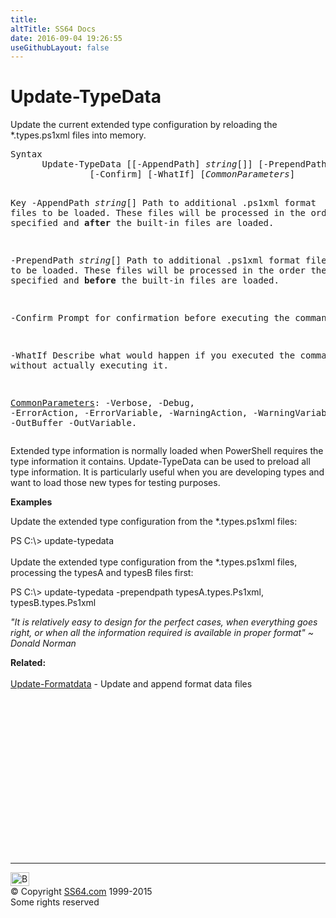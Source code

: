 ```yaml
---
title:
altTitle: SS64 Docs
date: 2016-09-04 19:26:55
useGithubLayout: false
---
```

<!-- #BeginLibraryItem "/Library/head_ps.lbi" --><!-- #EndLibraryItem --><h1>Update-TypeData</h1> 
<p>Update the current extended type configuration by reloading the *.types.ps1xml files into memory.</p>
<pre>Syntax
      Update-TypeData [[-AppendPath] <i>string</i>[]] [-PrependPath <i>string</i>[]]
               [-Confirm] [-WhatIf] [<i>CommonParameters</i>]

Key
   -AppendPath <i>string</i>[]
       Path to additional .ps1xml format files to be loaded. 
       These files will be processed in the order they are 
       specified and <b>after</b> the built-in files are loaded.

   -PrependPath <i>string</i>[]
       Path to additional .ps1xml format files to be loaded.
       These files will be processed in the order they are 
       specified and <b>before</b> the built-in files are loaded.

   -Confirm
       Prompt for confirmation before executing the command.

   -WhatIf
       Describe what would happen if you executed the command without actually executing it.

   <a href="common.html">CommonParameters</a>:
       -Verbose, -Debug, -ErrorAction, -ErrorVariable, -WarningAction, -WarningVariable,
       -OutBuffer -OutVariable.</pre>
<p>
  Extended type information is normally loaded when PowerShell requires the type information it contains.  Update-TypeData can be used to preload all type information. It is particularly useful when you are developing types and want to load those new types for testing purposes.</p>
<p><b>Examples</b></p>
<p>  Update the extended type configuration from the <span class="code">*.types.ps1xml</span> files:</p>
<p><span class="code">PS C:\&gt; update-typedata</span><br>
  <br>
  Update the extended type configuration from the <span class="code">*.types.ps1xml</span> files, processing the typesA and typesB files first:</p>
<p class="code">PS C:\&gt; update-typedata -prependpath typesA.types.Ps1xml, typesB.types.Ps1xml</p>
<p class="quote"><i>"It is relatively easy to design for the perfect cases, when everything goes right, or when all the information required is available in proper format" ~ Donald Norman</i></p>
<p><b>Related:</b><br>
  <br>
  <a href="update-formatdata.html">Update-Formatdata</a> - Update and append format data files</p><!-- #BeginLibraryItem "/Library/foot_ps.lbi" --><p><script async="" src="//pagead2.googlesyndication.com/pagead/js/adsbygoogle.js"></script>
<!-- PowerShell300 -->
<ins class="adsbygoogle" style="display:inline-block;width:300px;height:250px" data-ad-client="ca-pub-6140977852749469" data-ad-slot="6253539900"></ins>
<script>
(adsbygoogle = window.adsbygoogle || []).push({});
</script></p>
<hr>
<div id="bl" class="footer"><a href="#"><img src="../images/top.png" width="30" height="22" alt="Back to the Top"></a></div>
<div id="br" class="footer, tagline">© Copyright <a href="http://ss64.com/">SS64.com</a> 1999-2015<br>
Some rights reserved</div><!-- #EndLibraryItem -->


